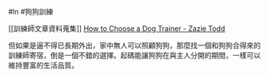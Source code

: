 #ln #狗狗訓練 

[[訓練師文章資料蒐集]]
[How to Choose a Dog Trainer - Zazie Todd](https://www.companionanimalpsychology.com/2016/12/how-to-choose-dog-trainer.html)

但如果是逼不得已長期外出，家中無人可以照顧狗狗，那麼找一個和狗狗合得來的訓練師寄宿，倒是一個不錯的選擇。起碼能讓狗狗在與主人分開的期間，一樣可以維持豐富的生活品質。